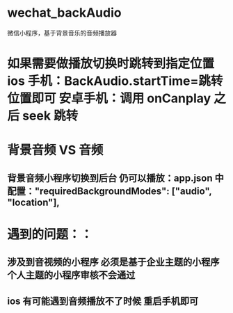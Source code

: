 # wechat_backAudio

微信小程序，基于背景音乐的音频播放器

# 如果需要做播放切换时跳转到指定位置 ios 手机：BackAudio.startTime=跳转位置即可 安卓手机：调用 onCanplay 之后 seek 跳转

# 背景音频 VS 音频

## 背景音频小程序切换到后台 仍可以播放：app.json 中配置："requiredBackgroundModes": ["audio", "location"],

# 遇到的问题：：

## 涉及到音视频的小程序 必须是基于企业主题的小程序 个人主题的小程序审核不会通过

## ios 有可能遇到音频播放不了时候 重启手机即可
